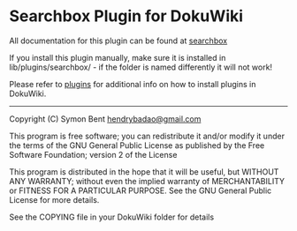 Searchbox Plugin for DokuWiki
======

All documentation for this plugin can be found at
[searchbox](http://www.dokuwiki.org/plugin:searchbox)

If you install this plugin manually, make sure it is installed in
lib/plugins/searchbox/ - if the folder is named differently it
will not work!

Please refer to [plugins](http://www.dokuwiki.org/plugins) for additional info
on how to install plugins in DokuWiki.

----
Copyright (C) Symon Bent <hendrybadao@gmail.com>

This program is free software; you can redistribute it and/or modify
it under the terms of the GNU General Public License as published by
the Free Software Foundation; version 2 of the License

This program is distributed in the hope that it will be useful,
but WITHOUT ANY WARRANTY; without even the implied warranty of
MERCHANTABILITY or FITNESS FOR A PARTICULAR PURPOSE.  See the
GNU General Public License for more details.

See the COPYING file in your DokuWiki folder for details
